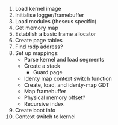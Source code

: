 1. Load kernel image
2. Initialise logger/framebuffer
3. Load modules (theseus specific)
4. Get memory map
5. Establish a basic frame allocator
6. Create page tables
7. Find rsdp address?
8. Set up mappings:
    - Parse kernel and load segments
    - Create a stack
        - Guard page
    - Identy map context switch function
    - Create, load, and identy-map GDT
    - Map framebuffer
    - Physical memory offset?
    - Recursive index
9. Create boot info
10. Context switch to kernel
